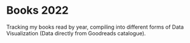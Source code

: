 # Books 2022
Tracking my books read by year, compiling into different forms of Data Visualization (Data directly from Goodreads catalogue).
